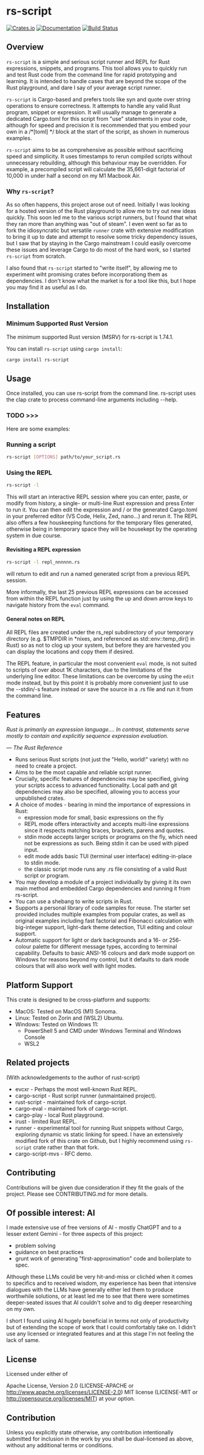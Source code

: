 # rs-script

[![Crates.io](https://img.shields.io/crates/v/rs-script.svg)](https://crates.io/crates/rs-script)
[![Documentation](https://docs.rs/rs-script/badge.svg)](https://docs.rs/\n)
[![Build Status](https://github.com/durbanlegend/rs-script/workflows/CI/badge.svg)](https://github.com/durbanlegend/rs-script/actions)

## Overview

`rs-script` is a simple and serious script runner and REPL for Rust expressions, snippets, and programs. This tool allows you to quickly run and test Rust code from the command line for rapid prototyping and learning. It is intended to handle cases that are beyond the scope of the Rust playground, and dare I say of your average script runner.

`rs-script` is Cargo-based and prefers tools like syn and quote over string operations to ensure correctness. It attempts to handle any valid Rust program, snippet or expression. It will usually manage to generate a dedicated Cargo.toml for this script from "use" statements in your code, although for speed and precision it is recommended that you embed your own in a /*[toml] */ block at the start of the script, as shown in numerous examples.

`rs-script` aims to be as comprehensive as possible without sacrificing speed and simplicity. It uses timestamps to rerun compiled scripts without unnecessary rebuilding, although this behaviour may be overridden. For example, a precompiled script will calculate the 35,661-digit factorial of 10,000 in under half a second on my M1 Macbook Air.

### Why `rs-script`?
As so often happens, this project arose out of need. Initially I was looking for a hosted version of the Rust playground to allow me to try out new ideas quickly. This soon led me to the various script runners, but I found that what they ran more than anything was "out of steam". I even went so far as to fork the idiosyncratic but versatile `runner` crate with extensive modification to bring it up to date and attempt to resolve some tricky dependency issues, but I saw that by staying in the Cargo mainstream I could easily overcome these issues and leverage Cargo to do most of the hard work, so I started `rs-script` from scratch.

I also found that `rs-script` started to "write itself", by allowing me to experiment wiht promising crates before incorporationg them as dependencies. I don't know what the market is for a tool like this, but I hope you may find it as useful as I do.

## Installation

### Minimum Supported Rust Version
The minimum supported Rust version (MSRV) for rs-script is 1.74.1.

You can install `rs-script` using `cargo install`:

```bash
cargo install rs-script
```

## Usage
Once installed, you can use rs-script from the command line. rs-script uses the clap crate to process command-line arguments including --help.

### TODO >>>
Here are some examples:

### Running a script
```bash
rs-script [OPTIONS] path/to/your_script.rs
```

### Using the REPL
```bash
rs-script -l
```
This will start an interactive REPL session where you can enter, paste, or modify from history, a single- or multi-line Rust expression and press Enter to run it. You can then edit the expression and / or the generated Cargo.toml in your preferred editor (VS Code, Helix, Zed, nano...) and rerun it. The REPL also offers a few houskeeping functions for the temporary files generated, otherwise being in temporary space they will be housekept by the operating system in due course.

#### Revisiting a REPL expression
```bash
rs-script -l repl_nnnnnn.rs
```
will return to edit and run a named generated script from a previous REPL session.

More informally, the last 25 previous REPL expressions can be accessed from within the REPL function just by using the up and down arrow keys to navigate history from the `eval` command.

#### General notes on REPL
All REPL files are created under the rs_repl subdirectory of your temporary directory (e.g. $TMPDIR in *nixes, and referenced as std::env::temp_dir() in Rust) so as not to clog up your system, but before they are harvested you can display the locations and copy them if desired.

The REPL feature, in particular the most convenient `eval` mode, is not suited to scripts of over about 1K characters, due to the limitations of the underlying line editor. These limitations can be overcome by using the `edit` mode instead, but by this point it is probably more convenient just to use the --stdin/-s feature instead or save the source in a .rs file and run it from the command line.

## Features

_Rust is primarily an expression language.... In contrast, statements serve mostly to contain and explicitly sequence expression evaluation._

_— The Rust Reference_

* Runs serious Rust scripts (not just the "Hello, world!" variety) with no need to create a project.
* Aims to be the most capable and reliable script runner.
* Crucially, specific features of dependencies may be specified, giving your scripts access to advanced functionality. Local path and git dependencies may also be specified, allowing you to access your unpublished crates.
* A choice of modes - bearing in mind the importance of expressions in Rust:
    * expression mode for small, basic expressions on the fly
    * REPL mode offers interactivity and accepts multi-line expressions since it respects matching braces, brackets, parens and quotes.
    * stdin mode accepts larger scripts or programs on the fly, which need not be expressions as such. Being stdin it can be used with piped input.
    * edit mode adds basic TUI (terminal user interface) editing-in-place to stdin mode.
    * the classic script mode runs any .rs file consisting of a valid Rust script or program.
* You may develop a module of a project individually by giving it its own main method and embedded Cargo dependencies and running it from rs-script.
* You can use a shebang to write scripts in Rust.
* Supports a personal library of code samples for reuse. The starter set provided includes multiple examples from popular crates, as well as original examples including fast factorial and Fibonacci calculation with big-integer support, light-dark theme detection, TUI editing and colour support.
* Automatic support for light or dark backgrounds and a 16- or 256- colour palette for different message types, according to terminal capability. Defaults to basic ANSI-16 colours and dark mode support on Windows for reasons beyond my control, but it defaults to dark mode colours that will also work well with light modes.

## Platform Support
This crate is designed to be cross-platform and supports:

* MacOS: Tested on MacOS (M1) Sonoma.
* Linux: Tested on Zorin and (WSL2) Ubuntu.
* Windows: Tested on Windows 11:
    - PowerShell 5 and CMD under Windows Terminal and Windows Console
    - WSL2

## Related projects

(With acknowledgements to the author of rust-script)

* evcxr - Perhaps the most well-known Rust REPL.
* cargo-script - Rust script runner (unmaintained project).
* rust-script - maintained fork of cargo-script.
* cargo-eval - maintained fork of cargo-script.
* cargo-play - local Rust playground.
* irust - limited Rust REPL.
* runner - experimental tool for running Rust snippets without Cargo, exploring dynamic vs static linking for speed. I have an extensively modified fork of this crate on Github, but I highly recommend using `rs-script` crate rather than that fork.
* cargo-script-mvs - RFC demo.

## Contributing

Contributions will be given due consideration if they fit the goals of the project. Please see CONTRIBUTING.md for more details.

## Of possible interest: AI

I made extensive use of free versions of AI - mostly ChatGPT and to a lesser extent Gemini - for three aspects of this project:
* problem solving
* guidance on best practices
* grunt work of generating "first-approximation" code and boilerplate to spec.

Although these LLMs could be very hit-and-miss or clichéd when it comes to specifics and to received wisdom, my experience has been that intensive dialogues with the LLMs have generally either led them to produce worthwhile solutions, or at least led me to see that there were sometimes deeper-seated issues that AI couldn't solve and to dig deeper researching on my own.

I short I found using AI hugely beneficial in terms not only of productivity but of extending the scope of work that I could comfortably take on. I didn't use any licensed or integrated features and at this stage I'm not feeling the lack of same.

## License

Licensed under either of

Apache License, Version 2.0 (LICENSE-APACHE or http://www.apache.org/licenses/LICENSE-2.0)
MIT license (LICENSE-MIT or http://opensource.org/licenses/MIT)
at your option.

## Contribution
Unless you explicitly state otherwise, any contribution intentionally submitted for inclusion in the work by you shall be dual-licensed as above, without any additional terms or conditions.
